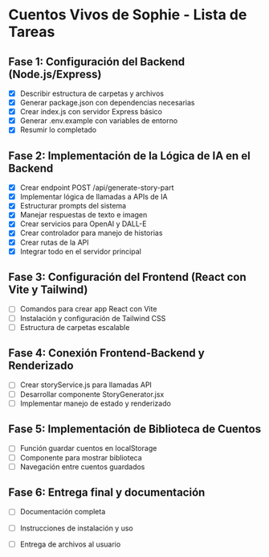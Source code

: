 # Cuentos Vivos de Sophie - Lista de Tareas

## Fase 1: Configuración del Backend (Node.js/Express)
- [x] Describir estructura de carpetas y archivos
- [x] Generar package.json con dependencias necesarias
- [x] Crear index.js con servidor Express básico
- [x] Generar .env.example con variables de entorno
- [x] Resumir lo completado

## Fase 2: Implementación de la Lógica de IA en el Backend
- [x] Crear endpoint POST /api/generate-story-part
- [x] Implementar lógica de llamadas a APIs de IA
- [x] Estructurar prompts del sistema
- [x] Manejar respuestas de texto e imagen
- [x] Crear servicios para OpenAI y DALL-E
- [x] Crear controlador para manejo de historias
- [x] Crear rutas de la API
- [x] Integrar todo en el servidor principal

## Fase 3: Configuración del Frontend (React con Vite y Tailwind)
- [ ] Comandos para crear app React con Vite
- [ ] Instalación y configuración de Tailwind CSS
- [ ] Estructura de carpetas escalable

## Fase 4: Conexión Frontend-Backend y Renderizado
- [ ] Crear storyService.js para llamadas API
- [ ] Desarrollar componente StoryGenerator.jsx
- [ ] Implementar manejo de estado y renderizado

## Fase 5: Implementación de Biblioteca de Cuentos
- [ ] Función guardar cuentos en localStorage
- [ ] Componente para mostrar biblioteca
- [ ] Navegación entre cuentos guardados

## Fase 6: Entrega final y documentación
- [ ] Documentación completa
- [ ] Instrucciones de instalación y uso
- [ ] Entrega de archivos al usuario

